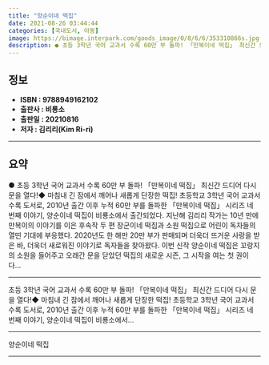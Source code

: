 ```yaml
---
title: "양순이네 떡집"
date: 2021-08-26 03:44:44
categories: [국내도서, 아동]
image: https://bimage.interpark.com/goods_image/0/8/6/6/353310866s.jpg
description: ● 초등 3학년 국어 교과서 수록 60만 부 돌파! 「만복이네 떡집」 최신간 드디어 다시 문을 열다!◆ 마침내 긴 잠에서 깨어나 새롭게 단장한 떡집! 초등학교 3학년 국어 교과서 수록 도서로, 2010년 출간 이후 누적 60만 부를 돌파한 「만복이네 떡집」 시리즈 네 번째 이야기, 양
---
```


## **정보**

- **ISBN : 9788949162102**
- **출판사 : 비룡소**
- **출판일 : 20210816**
- **저자 : 김리리(Kim Ri-ri)**

------



## **요약**

●  초등 3학년 국어 교과서 수록 60만 부 돌파! 「만복이네 떡집」 최신간 드디어 다시 문을 열다!◆ 마침내 긴 잠에서 깨어나 새롭게 단장한 떡집! 초등학교 3학년 국어 교과서 수록 도서로, 2010년 출간 이후 누적 60만 부를 돌파한 「만복이네 떡집」 시리즈 네 번째 이야기, 양순이네 떡집이 비룡소에서 출간되었다. 지난해 김리리 작가는 10년 만에 만복이의 이야기를 이은 후속작 두 편 장군이네 떡집과 소원 떡집으로 어린이 독자들의 열띤 기대에 부응했다. 2020년도 한 해만 20만 부가 판매되며 더욱더 뜨거운 사랑을 받은 바, 더욱더 새로워진 이야기로 독자들을 찾아왔다. 이번 신작 양순이네 떡집은 꼬랑지의 소원을 들어주고 오래간 문을 닫았던 떡집의 새로운 시즌, 그 시작을 여는 첫 권이다...

------

초등 3학년 국어 교과서 수록 60만 부 돌파! 「만복이네 떡집」 최신간 드디어 다시 문을 열다!◆ 마침내 긴 잠에서 깨어나 새롭게 단장한 떡집! 초등학교 3학년 국어 교과서 수록 도서로, 2010년 출간 이후 누적 60만 부를 돌파한 「만복이네 떡집」 시리즈 네 번째 이야기, 양순이네 떡집이 비룡소에서... 

------


양순이네 떡집 

------


